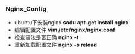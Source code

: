 ### Nginx_Config

+ ubuntu下安装nginx **sodu apt-get install nginx**
+ 编辑配置文件 **vim /etc/nginx/nginx.conf**
+ 检查语法是否正确 **nginx -t**
+ 重新加载配置文件 **nginx -s reload**

